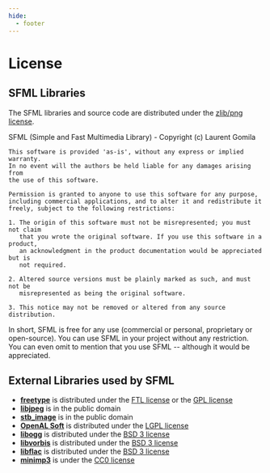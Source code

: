 ```yaml
---
hide:
  - footer
---
```


# License

## SFML Libraries

The SFML libraries and source code are distributed under the [zlib/png license](http://opensource.org/licenses/Zlib "Terms of the zlib/png license").

SFML (Simple and Fast Multimedia Library) - Copyright (c) Laurent Gomila

```
This software is provided 'as-is', without any express or implied warranty.
In no event will the authors be held liable for any damages arising from
the use of this software.

Permission is granted to anyone to use this software for any purpose,
including commercial applications, and to alter it and redistribute it
freely, subject to the following restrictions:

1. The origin of this software must not be misrepresented; you must not claim
   that you wrote the original software. If you use this software in a product,
   an acknowledgment in the product documentation would be appreciated but is
   not required.

2. Altered source versions must be plainly marked as such, and must not be
   misrepresented as being the original software.

3. This notice may not be removed or altered from any source distribution.
```

In short, SFML is free for any use (commercial or personal, proprietary or open-source). You can use SFML in your project without any restriction. You can even omit to mention that you use SFML -- although it would be appreciated.

## External Libraries used by SFML

- **[freetype](http://www.freetype.org/ "FreeType website")** is distributed under the [FTL license](http://git.savannah.gnu.org/cgit/freetype/freetype2.git/tree/docs/FTL.TXT "Terms of the FTL license") or the [GPL license](http://git.savannah.gnu.org/cgit/freetype/freetype2.git/tree/docs/GPLv2.TXT "Terms of the GPL license")
- **[libjpeg](http://www.ijg.org/ "libjpeg website")** is in the public domain
- **[stb_image](http://nothings.org/stb_image.c "stb_image website")** is in the public domain
- **[OpenAL Soft](http://kcat.strangesoft.net/openal.html "OpenAL Soft website")** is distributed under the [LGPL license](http://www.gnu.org/copyleft/lesser.html "Terms of the LGPL license")
- **[libogg](http://www.vorbis.com/ "Vorbis website")** is distributed under the [BSD 3 license](http://opensource.org/licenses/BSD-3-Clause "Terms of the BSD 3 license")
- **[libvorbis](http://www.vorbis.com/ "Vorbis website")** is distributed under the [BSD 3 license](http://opensource.org/licenses/BSD-3-Clause "Terms of the BSD 3 license")
- **[libflac](https://xiph.org/flac/ "FLAC website")** is distributed under the [BSD 3 license](http://opensource.org/licenses/BSD-3-Clause "Terms of the BSD 3 license")
- **[minimp3](https://github.com/lieff/minimp3 "minimp3 repository")** is under the [CC0 license](https://creativecommons.org/public-domain/cc0/ "Terms of the CC0 license")